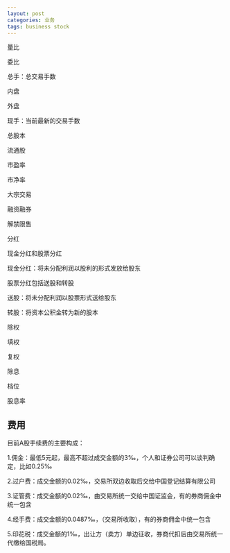 ```yaml
---
layout: post
categories: 业务
tags: business stock
---
```


量比

委比

总手：总交易手数

内盘

外盘

现手：当前最新的交易手数

总股本

流通股

市盈率

市净率

大宗交易

融资融券

解禁限售

分红

现金分红和股票分红

现金分红：将未分配利润以股利的形式发放给股东

股票分红包括送股和转股

送股：将未分配利润以股票形式送给股东

转股：将资本公积金转为新的股本

除权

填权

复权

除息

档位

股息率

## 费用

目前A股手续费的主要构成：

1.佣金：最低5元起，最高不超过成交金额的3‰，个人和证券公司可以谈判确定，比如0.25‰

2.过户费：成交金额的0.02‰，交易所双边收取后交给中国登记结算有限公司

3.证管费：成交金额的0.02‰，由交易所统一交给中国证监会，有的券商佣金中统一包含

4.经手费：成交金额的0.0487‰，（交易所收取），有的券商佣金中统一包含

5.印花税：成交金额的1‰，出让方（卖方）单边征收，券商代扣后由交易所统一代缴给国税局。

